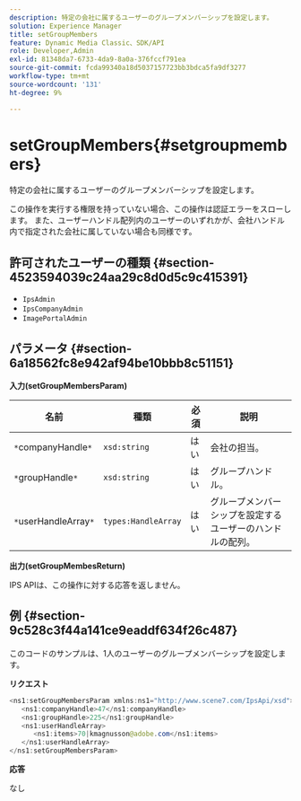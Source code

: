 ```yaml
---
description: 特定の会社に属するユーザーのグループメンバーシップを設定します。
solution: Experience Manager
title: setGroupMembers
feature: Dynamic Media Classic、SDK/API
role: Developer,Admin
exl-id: 81348da7-6733-4da9-8a0a-376fccf791ea
source-git-commit: fcda99340a18d5037157723bb3bdca5fa9df3277
workflow-type: tm+mt
source-wordcount: '131'
ht-degree: 9%

---
```


# setGroupMembers{#setgroupmembers}

特定の会社に属するユーザーのグループメンバーシップを設定します。

この操作を実行する権限を持っていない場合、この操作は認証エラーをスローします。 また、ユーザーハンドル配列内のユーザーのいずれかが、会社ハンドル内で指定された会社に属していない場合も同様です。

## 許可されたユーザーの種類 {#section-4523594039c24aa29c8d0d5c9c415391}

* `IpsAdmin`
* `IpsCompanyAdmin`
* `ImagePortalAdmin`

## パラメータ {#section-6a18562fc8e942af94be10bbb8c51151}

**入力(setGroupMembersParam)**

| 名前 | 種類 | 必須 | 説明 |
|---|---|---|---|
| `*`companyHandle`*` | `xsd:string` | はい | 会社の担当。 |
| `*`groupHandle`*` | `xsd:string` | はい | グループハンドル。 |
| `*`userHandleArray`*` | `types:HandleArray` | はい | グループメンバーシップを設定するユーザーのハンドルの配列。 |

**出力(setGroupMembesReturn)**

IPS APIは、この操作に対する応答を返しません。

## 例 {#section-9c528c3f44a141ce9eaddf634f26c487}

このコードのサンプルは、1人のユーザーのグループメンバーシップを設定します。

**リクエスト**

```java
<ns1:setGroupMembersParam xmlns:ns1="http://www.scene7.com/IpsApi/xsd">
   <ns1:companyHandle>47</ns1:companyHandle>
   <ns1:groupHandle>225</ns1:groupHandle>
   <ns1:userHandleArray>
      <ns1:items>70|kmagnusson@adobe.com</ns1:items>
   </ns1:userHandleArray>
</ns1:setGroupMembersParam>
```

**応答**

なし
